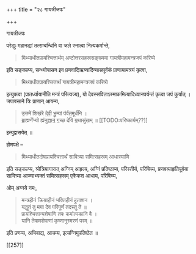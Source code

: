 +++
title = "२८ गायत्रीजपः"

+++

गायत्रीजपः

परेद्युः महानद्यां तत्सम्बन्धिनि वा जले स्नात्वा नित्यकर्मान्ते, 

> मिथ्याधीतप्रायश्चित्तार्थम् अष्टोत्तरसहस्रसङ्ख्यया गायत्रीमहामन्त्रजपं करिष्ये 

इति सङ्कल्प्य, सन्ध्योपासन इव प्रणवादिऋष्यादिन्यासपूर्वकं प्राणायामत्रयं कृत्वा, 

> मिथ्याधीतप्रायश्चित्तार्थं गायत्रीमहामन्त्रजपं करिष्ये 

इत्युक्त्वा (प्रातर्ध्यायामीति मन्त्रं परित्यज्य), यो देवस्सविताऽस्माकमित्यादिध्यानपर्यन्तं कृत्वा जपं कुर्यात् । जपावसाने त्रिः प्राणान् आयम्य, 

> उ॒त्तमे॑ शिख॑रे दे॒वी॒ भू॒म्यां प॑र्वत॒मूर्ध॑नि ।  
ब्रा॒ह्मणे᳚भ्यो ह्य॑नुज्ञा॒नं॒ ग॒च्छ दे॑वि य॒थासु॑खम् ॥ [[TODO:परिष्कार्यम्??]] 

इत्युद्वासयेत् ॥

होमपक्षे – 

> मिथ्याधीतदोषप्रायश्चित्तार्थं सावित्र्या समित्सहस्रम् आधास्यामि 

इति सङ्कल्प्य, श्रोत्रियागारात् अग्निम् आहृत्य, अग्निं प्रतिष्ठाप्य, परिस्तीर्य, परिषिच्य, प्रणवव्याहृतिपूर्वया सावित्र्या आज्याभ्यक्तं समित्सहस्रम् एकैकश आधाय, परिषिच्य,

ओम् अग्नये नमः, 

> मन्त्रहीनं क्रियाहीनं भक्तिहीनं हुताशन ।  
यद्धुतं तु मया देव परिपूर्णं तदस्तु ते ॥  
प्रायश्चित्तान्यशेषाणि तपः कर्मात्मकानि वै ।  
यानि तेषामशेषाणां कृष्णानुस्मरणं परम् ॥ 

इति प्रणम्य, अभिवाद्य, आचम्य, इत्यग्निमुपतिष्ठेत ॥

[[257]]